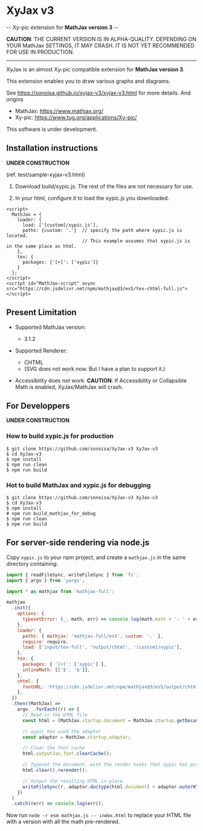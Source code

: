 # XyJax v3

-- Xy-pic extension for **MathJax version 3** --

**CAUTION**:
THE CURRENT VERSION IS IN ALPHA-QUALITY.
DEPENDING ON YOUR MathJax SETTINGS, IT MAY CRASH.
IT IS NOT YET RECOMMENDED FOR USE IN PRODUCTION.

---

XyJax is an almost Xy-pic compatible extension for **MathJax version 3**.

This extension enables you to draw various graphs and diagrams.

See https://sonoisa.github.io/xyjax-v3/xyjax-v3.html for more details. And origins

- MathJax: https://www.mathjax.org/
- Xy-pic: https://www.tug.org/applications/Xy-pic/

This software is under development.

## Installation instructions

**UNDER CONSTRUCTION**

(ref. test/sample-xyjax-v3.html)

1. Download build/xypic.js. The rest of the files are not necessary for use.

2. In your html, configure it to load the xypic.js you downloaded.

```
<script>
  MathJax = {
    loader: {
      load: ['[custom]/xypic.js'],
      paths: {custom: '.'}  // specify the path where xypic.js is located.
                            // This example assumes that xypic.js is in the same place as html.
    },
    tex: {
      packages: {'[+]': ['xypic']}
    }
  };
</script>
<script id="MathJax-script" async src="https://cdn.jsdelivr.net/npm/mathjax@3/es5/tex-chtml-full.js"></script>
```

## Present Limitation

- Supported MathJax version:
  - 3.1.2
- Supported Renderer:

  - CHTML
  - (SVG does not work now. But I have a plan to support it.)

- Accessibility does not work.
  **CAUTION**: If Accessibility or Collapsible Math is enabled, XyJax/MathJax will crash.

## For Developpers

**UNDER CONSTRUCTION**

### How to build xypic.js for production

```
$ git clone https://github.com/sonoisa/XyJax-v3 XyJax-v3
$ cd XyJax-v3
$ npm install
$ npm run clean
$ npm run build
```

### Hot to build MathJax and xypic.js for debugging

```
$ git clone https://github.com/sonoisa/XyJax-v3 XyJax-v3
$ cd XyJax-v3
$ npm install
# npm run build_mathjax_for_debug
$ npm run clean
$ npm run build
```

## For server-side rendering via node.js

Copy `xypic.js` to your npm project, and create a `mathjax.js` in the same directory containing:

```js
import { readFileSync, writeFileSync } from 'fs';
import { argv } from 'yargs';

import * as mathjax from 'mathjax-full';

mathjax
  .init({
    options: {
      typesetError: (_, math, err) => console.log(math.math + ': ' + err),
    },
    loader: {
      paths: { mathjax: 'mathjax-full/es5', custom: '.' },
      require: require,
      load: ['input/tex-full', 'output/chtml', '[custom]/xypic'],
    },
    tex: {
      packages: { '[+]': ['xypic'] },
      inlineMath: [['$', '$']],
    },
    chtml: {
      fontURL: 'https://cdn.jsdelivr.net/npm/mathjax@3/es5/output/chtml/fonts/woff-v2',
    },
  })
  .then((MathJax) =>
    argv._.forEach((r) => {
      // Read in the HTML file
      const html = (MathJax.startup.document = MathJax.startup.getDocument(readFileSync(r, 'utf8')));

      // xypic has used the adaptor
      const adaptor = MathJax.startup.adaptor;

      // Clear the font cache
      html.outputJax.font.clearCache();

      // Typeset the document, with the render hooks that xypic has put in place
      html.clear().rerender();

      // Output the resulting HTML in-place
      writeFileSync(r, adaptor.doctype(html.document) + adaptor.outerHTML(adaptor.root(html.document)));
    })
  )
  .catch((err) => console.log(err));
```

Now run `node -r esm mathjax.js -- index.html` to replace your HTML file with a version with all the math pre-rendered.
